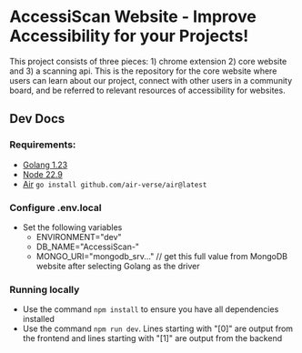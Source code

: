 # AccessiScan Website - Improve Accessibility for your Projects!
This project consists of three pieces: 1) chrome extension 2) core website and 3) a scanning api. This is the repository for the core website where users can learn about our project, connect with other users in a community board, and be referred to relevant resources of accessibility for websites.

## Dev Docs
### Requirements:
- [Golang 1.23](https://go.dev/doc/install)
- [Node 22.9 ](https://nodejs.org/en/download/prebuilt-installer)
- [Air](https://github.com/air-verse/air) ``` go install github.com/air-verse/air@latest ```
### Configure .env.local 
- Set the following variables 
    - ENVIRONMENT="dev"
    - DB_NAME="AccessiScan-"
    - MONGO_URI="mongodb_srv..." // get this full value from MongoDB website after selecting Golang as the driver
### Running locally 
- Use the command ```npm install``` to ensure you have all dependencies installed
- Use the command ```npm run dev```. Lines starting with "[0]" are output from the frontend and lines starting with "[1]" are output from the backend
